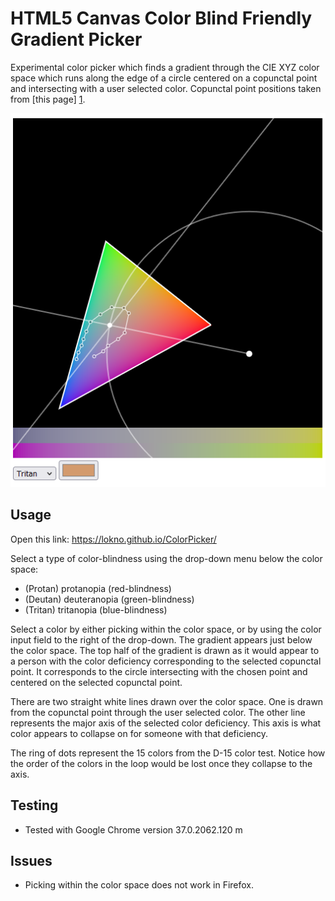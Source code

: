 # HTML5 Canvas Color Blind Friendly Gradient Picker #

Experimental color picker which finds a gradient through the CIE XYZ color space which runs along the edge of a circle centered on a copunctal point and intersecting with a user selected color. Copunctal point positions taken from [this page] [1].

![screenshot](https://github.com/Lokno/ColorPicker/raw/master/doc/screenshot.png)

## Usage ##

Open this link: https://lokno.github.io/ColorPicker/

Select a type of color-blindness using the drop-down menu below the color space:

- (Protan) protanopia (red-blindness)
- (Deutan) deuteranopia (green-blindness)
- (Tritan) tritanopia (blue-blindness)

Select a color by either picking within the color space, or by using the color input field to the right of the drop-down. The gradient appears just below the color space. The top half of the gradient is drawn as it would appear to a person with the color deficiency corresponding to the selected copunctal point. It corresponds to the circle intersecting with the chosen point and centered on the selected copunctal point.

There are two straight white lines drawn over the color space. One is drawn from the copunctal point through the user selected color. The other line represents the major axis of the selected color deficiency. This axis is what color appears to collapse on for someone with that deficiency.

The ring of dots represent the 15 colors from the D-15 color test. Notice how the order of the colors in the loop would be lost once they collapse to the axis.

## Testing ##

- Tested with Google Chrome version 37.0.2062.120 m

## Issues ##

- Picking within the color space does not work in Firefox.

  [1]: http://www.color-blindness.com/2009/01/19/colorblind-colors-of-confusion/